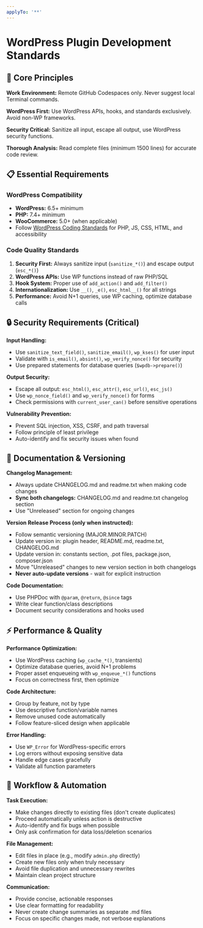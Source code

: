 ```yaml
---
applyTo: '**'
---
```


# WordPress Plugin Development Standards

## 🎯 Core Principles

**Work Environment:** Remote GitHub Codespaces only. Never suggest local Terminal commands.

**WordPress First:** Use WordPress APIs, hooks, and standards exclusively. Avoid non-WP frameworks.

**Security Critical:** Sanitize all input, escape all output, use WordPress security functions.

**Thorough Analysis:** Read complete files (minimum 1500 lines) for accurate code review.

## 📋 Essential Requirements

### WordPress Compatibility
- **WordPress:** 6.5+ minimum
- **PHP:** 7.4+ minimum  
- **WooCommerce:** 5.0+ (when applicable)
- Follow [WordPress Coding Standards](https://developer.wordpress.org/coding-standards/) for PHP, JS, CSS, HTML, and accessibility

### Code Quality Standards
1. **Security First:** Always sanitize input (`sanitize_*()`) and escape output (`esc_*()`)
2. **WordPress APIs:** Use WP functions instead of raw PHP/SQL
3. **Hook System:** Proper use of `add_action()` and `add_filter()`
4. **Internationalization:** Use `__()`, `_e()`, `esc_html__()` for all strings
5. **Performance:** Avoid N+1 queries, use WP caching, optimize database calls

## 🔒 Security Requirements (Critical)

**Input Handling:**
- Use `sanitize_text_field()`, `sanitize_email()`, `wp_kses()` for user input
- Validate with `is_email()`, `absint()`, `wp_verify_nonce()` for security
- Use prepared statements for database queries (`$wpdb->prepare()`)

**Output Security:**
- Escape all output: `esc_html()`, `esc_attr()`, `esc_url()`, `esc_js()`
- Use `wp_nonce_field()` and `wp_verify_nonce()` for forms
- Check permissions with `current_user_can()` before sensitive operations

**Vulnerability Prevention:**
- Prevent SQL injection, XSS, CSRF, and path traversal
- Follow principle of least privilege
- Auto-identify and fix security issues when found

## 📝 Documentation & Versioning

**Changelog Management:**
- Always update CHANGELOG.md and readme.txt when making code changes
- **Sync both changelogs:** CHANGELOG.md and readme.txt changelog section
- Use "Unreleased" section for ongoing changes

**Version Release Process (only when instructed):**
- Follow semantic versioning (MAJOR.MINOR.PATCH)
- Update version in: plugin header, README.md, readme.txt, CHANGELOG.md
- Update version in: constants section, .pot files, package.json, composer.json
- Move "Unreleased" changes to new version section in both changelogs
- **Never auto-update versions** - wait for explicit instruction

**Code Documentation:**
- Use PHPDoc with `@param`, `@return`, `@since` tags
- Write clear function/class descriptions
- Document security considerations and hooks used

## ⚡ Performance & Quality

**Performance Optimization:**
- Use WordPress caching (`wp_cache_*()`, transients)
- Optimize database queries, avoid N+1 problems
- Proper asset enqueueing with `wp_enqueue_*()` functions
- Focus on correctness first, then optimize

**Code Architecture:**
- Group by feature, not by type
- Use descriptive function/variable names
- Remove unused code automatically
- Follow feature-sliced design when applicable

**Error Handling:**
- Use `WP_Error` for WordPress-specific errors
- Log errors without exposing sensitive data
- Handle edge cases gracefully
- Validate all function parameters

## 🚀 Workflow & Automation

**Task Execution:**
- Make changes directly to existing files (don't create duplicates)
- Proceed automatically unless action is destructive
- Auto-identify and fix bugs when possible
- Only ask confirmation for data loss/deletion scenarios

**File Management:**
- Edit files in place (e.g., modify `admin.php` directly)
- Create new files only when truly necessary
- Avoid file duplication and unnecessary rewrites
- Maintain clean project structure

**Communication:**
- Provide concise, actionable responses
- Use clear formatting for readability
- Never create change summaries as separate .md files
- Focus on specific changes made, not verbose explanations